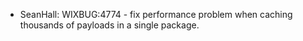 * SeanHall: WIXBUG:4774 - fix performance problem when caching thousands of payloads in a single package.